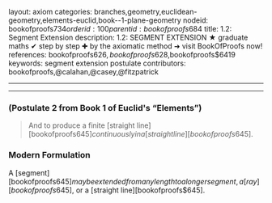 layout: axiom
categories: branches,geometry,euclidean-geometry,elements-euclid,book--1-plane-geometry
nodeid: bookofproofs$734
orderid: 100
parentid: bookofproofs$684
title: 1.2: Segment Extension
description: 1.2: SEGMENT EXTENSION ★ graduate maths ✔ step by step ✚ by the axiomatic method ➜ visit BookOfProofs now!
references: bookofproofs$626,bookofproofs$628,bookofproofs$6419
keywords: segment extension postulate
contributors: bookofproofs,@calahan,@casey,@fitzpatrick

---


---

### (Postulate 2 from Book 1 of Euclid's “Elements”)

> And to produce a finite [straight line][bookofproofs$645] continuously in a [straight line][bookofproofs$645].

### Modern Formulation


A [segment][bookofproofs$645] may be extended from any length to a longer segment, a [ray][bookofproofs$645], or a [straight line][bookofproofs$645].
